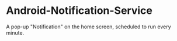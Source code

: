 # Android-Notification-Service
A pop-up "Notification" on the home screen, scheduled to run every minute.
